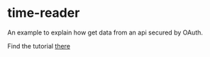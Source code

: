 time-reader
===========

An example to explain how get data from an api secured by OAuth.

Find the tutorial [there](blog.ajouve.com/symfony2/oauth2/microservice/2015/12/19/oauth-microservice-symfony.html) 
